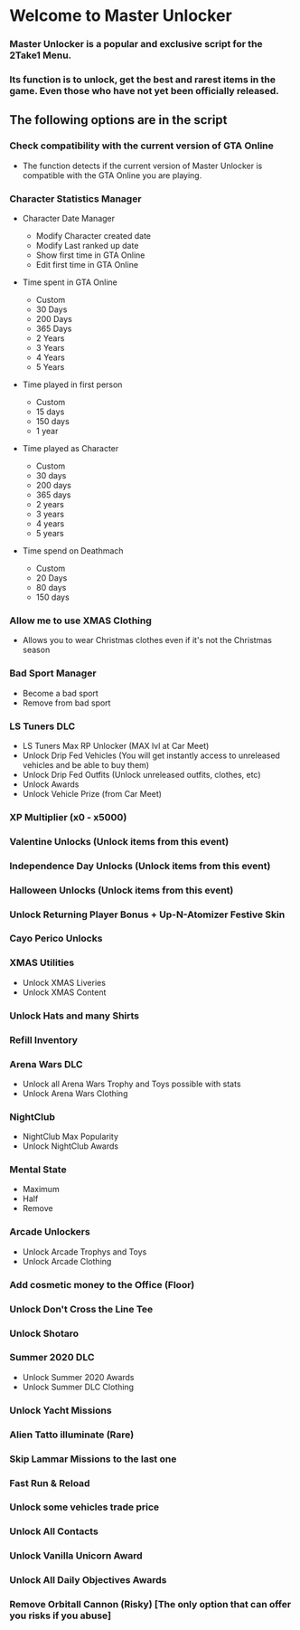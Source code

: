 # Welcome to Master Unlocker

### Master Unlocker is a popular and exclusive script for the 2Take1 Menu.
### Its function is to unlock, get the best and rarest items in the game. Even those who have not yet been officially released.

## The following options are in the script

### Check compatibility with the current version of GTA Online
   - The function detects if the current version of Master Unlocker is compatible with the GTA Online you are playing.

### Character Statistics Manager
   - Character Date Manager
      - Modify Character created date
      - Modify Last ranked up date
      - Show first time in GTA Online
      - Edit first time in GTA Online
 
   - Time spent in GTA Online
   
     - Custom
      - 30 Days
      - 200 Days
      - 365 Days
      - 2 Years
      - 3 Years
      - 4 Years
      - 5 Years
      
   - Time played in first person
     - Custom
     - 15 days
     - 150 days
     - 1 year  
 
   - Time played as Character
   
     - Custom
     - 30 days
     - 200 days
     - 365 days
     - 2 years
     - 3 years
     - 4 years
     - 5 years

   - Time spend on Deathmach
   
     - Custom
     - 20 Days
     - 80 days
     - 150 days   
   ### Allow me to use XMAS Clothing
   - Allows you to wear Christmas clothes even if it's not the Christmas season

   ### Bad Sport Manager
   - Become a bad sport
   - Remove from bad sport

   ### LS Tuners DLC
   - LS Tuners Max RP Unlocker (MAX lvl at Car Meet)
   - Unlock Drip Fed Vehicles (You will get instantly access to unreleased vehicles and be able to buy them)
   - Unlock Drip Fed Outfits (Unlock unreleased outfits, clothes, etc)
   - Unlock Awards
   - Unlock Vehicle Prize (from Car Meet)

   ### XP Multiplier (x0 - x5000)

   ### Valentine Unlocks (Unlock items from this event)
   ### Independence Day Unlocks (Unlock items from this event)
   ### Halloween Unlocks (Unlock items from this event)
   ### Unlock Returning Player Bonus + Up-N-Atomizer Festive Skin
   ### Cayo Perico Unlocks
   ### XMAS Utilities
   - Unlock XMAS Liveries
   - Unlock XMAS Content
   ### Unlock Hats and many Shirts
   ### Refill Inventory
   ### Arena Wars DLC
   - Unlock all Arena Wars Trophy and Toys possible with stats
   - Unlock Arena Wars Clothing
   ### NightClub
   - NightClub Max Popularity
   - Unlock NightClub Awards
   ### Mental State
   -  Maximum
   -  Half
   -  Remove
   ### Arcade Unlockers
   -  Unlock Arcade Trophys and Toys
   -  Unlock Arcade Clothing
   ### Add cosmetic money to the Office (Floor)
   ### Unlock Don't Cross the Line Tee
   ### Unlock Shotaro
   ### Summer 2020 DLC
   -  Unlock Summer 2020 Awards
   -  Unlock Summer DLC Clothing
   ### Unlock Yacht Missions
   ### Alien Tatto illuminate (Rare)
   ### Skip Lammar Missions to the last one
   ### Fast Run & Reload
   ### Unlock some vehicles trade price
   ### Unlock All Contacts
   ### Unlock Vanilla Unicorn Award
   ### Unlock All Daily Objectives Awards
   ### Remove Orbitall Cannon (Risky) [The only option that can offer you risks if you abuse]
